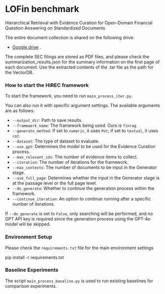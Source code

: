 # LOFin benchmark
Hierarchical Retrieval with Evidence Curation for Open-Domain Financial Question Answering on Standardized Documents

The entire document collection is shared on the following drive: 
- [Google drive](https://drive.google.com/drive/u/0/folders/1Z_G6HGPFYzQaKU5fEea5_w3p7rigov_1) . 

The complete SEC filings are stored as PDF files, and please check the summarization_results.json for the summary information on the first page of each document.
Use the extracted contents of the .tar file as the path for the VectorDB.


### How to start the HiREC framework

To start the framework, you need to run `main_process_iter.py`.

You can also run it with specific argument settings. The available arguments are as follows:

- `--output_dir`: Path to save results.
- `--framework_name`: The framework being used. Ours is `finrag`.
- `--generate_method`: If set to `numeric`, it uses `Pot`; if set to `textual`, it uses `cot`.
- `--dataset`: The type of dataset to evaluate.
- `--use_gpt`: Determines the model to be used for the Evidence Curation process.
- `--max_relevant_ids`: The number of evidence items to collect.
- `--iteration`: The number of iterations for the framework.
- `--max_contexts`: The number of documents to be input in the Generator stage.
- `--use_full_page`: Determines whether the input in the Generator stage is at the passage level or the full page level.
- `--do_generate`: Whether to continue the generation process within the framework.
- `--continue_iteration`: An option to continue running after a specific number of iterations.

If `--do_generate` is set to `False`, only searching will be performed, and no GPT API key is required since the generation process using the GPT-4o model will be skipped.

### Environment Setup

Please check the `requirements.txt` file for the main environment settings

pip install -r requirements.txt

### Baseline Experiments

The script `main_process_baseline.py` is used to run existing baselines for comparison experiments.
